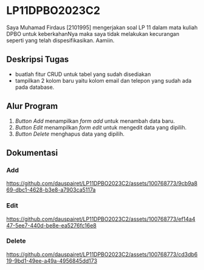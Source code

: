 # LP11DPBO2023C2
Saya Muhamad Firdaus [2101995] mengerjakan soal LP 11 dalam mata kuliah DPBO untuk keberkahanNya maka saya tidak melakukan kecurangan seperti yang telah dispesifikasikan. Aamiin.

## Deskripsi Tugas
- buatlah fitur CRUD untuk tabel yang sudah disediakan
- tampilkan 2 kolom baru yaitu kolom email dan telepon yang sudah ada pada database.

## Alur Program
1. _Button Add_ menampilkan _form add_ untuk menambah data baru.
2. _Button Edit_ menampilkan _form edit_ untuk mengedit data yang dipilih.
3. _Button Delete_ menghapus data yang dipilih.

## Dokumentasi
### Add


https://github.com/dauspairet/LP11DPBO2023C2/assets/100768773/9cb9a869-dbc1-4628-b3e8-a7903ca5117a


### Edit


https://github.com/dauspairet/LP11DPBO2023C2/assets/100768773/ef14a447-5ee7-440d-be8e-ea5276fc16e8


### Delete



https://github.com/dauspairet/LP11DPBO2023C2/assets/100768773/cd3db619-9bd1-49ee-a49a-4956845dd173

